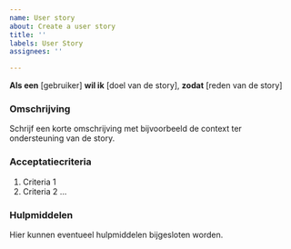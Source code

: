 ```yaml
---
name: User story
about: Create a user story
title: ''
labels: User Story
assignees: ''

---
```


**Als een** [gebruiker] **wil ik** [doel van de story], **zodat** [reden van de story]

### Omschrijving

Schrijf een korte omschrijving met bijvoorbeeld de context ter ondersteuning van de story.

### Acceptatiecriteria

1. Criteria 1
2. Criteria 2 ...

### Hulpmiddelen

Hier kunnen eventueel hulpmiddelen bijgesloten worden.
